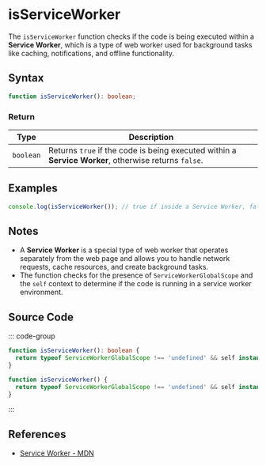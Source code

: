 # isServiceWorker

The `isServiceWorker` function checks if the code is being executed within a **Service Worker**, which is a type of web worker used for background tasks like caching, notifications, and offline functionality.

## Syntax

```typescript
function isServiceWorker(): boolean;
```

### Return

| Type     | Description                                                   |
|----------|---------------------------------------------------------------|
| `boolean`| Returns `true` if the code is being executed within a **Service Worker**, otherwise returns `false`. |

## Examples

```typescript
console.log(isServiceWorker()); // true if inside a Service Worker, false otherwise
```

## Notes

- A **Service Worker** is a special type of web worker that operates separately from the web page and allows you to handle network requests, cache resources, and create background tasks.
- The function checks for the presence of `ServiceWorkerGlobalScope` and the `self` context to determine if the code is running in a service worker environment.

## Source Code

::: code-group
```typescript
function isServiceWorker(): boolean {
  return typeof ServiceWorkerGlobalScope !== 'undefined' && self instanceof ServiceWorkerGlobalScope;
}
```

```javascript
function isServiceWorker() {
  return typeof ServiceWorkerGlobalScope !== 'undefined' && self instanceof ServiceWorkerGlobalScope;
}
```
:::

## References

- [Service Worker - MDN](https://developer.mozilla.org/en-US/docs/Web/API/ServiceWorkerGlobalScope)
